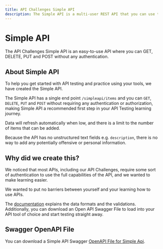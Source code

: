 ```yaml
---
title: API Challenges Simple API
description: The Simple API is a multi-user REST API that you can use to practice testing without any authentication.
---
```




# Simple API

The API Challenges Simple API is an easy-to-use API where you can GET, DELETE, PUT and POST without any authentication.

## About Simple API

To help you get started with API testing and practice using your tools, we have created the Simple API.

The Simple API has a single end point `/simpleapi/items` and you can `GET`, `DELETE`, `PUT` and `POST` without
requiring any authentication or authorization, making Simple API a recommended first step in your API Testing learning journey.

Data will refresh automatically when low, and there is a limit to the number of items that can be added.

Because the API has no unstructured text fields e.g. `description`, there is no way to add any potentially offensive
or personal information.

## Why did we create this?

We noticed that most APIs, including our API Challenges, require some sort of authentication to use the full capabilities
of the API, and we wanted to make learning easier.

We wanted to put no barriers between yourself and your learning how to use APIs.

The [documentation](/simpleapi/docs) explains the data formats and the validations. Additionally, you can download an
Open API Swagger File to load into your API tool of choice and start testing straight away.

## Swagger OpenAPI File

You can download a Simple API Swagger [OpenAPI File for Simple Api](/practice-modes/simpleapi-openapi).